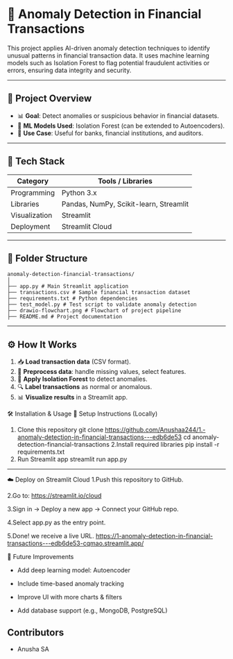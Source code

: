 # 💸 Anomaly Detection in Financial Transactions

This project applies AI-driven anomaly detection techniques to identify unusual patterns in financial transaction data. It uses machine learning models such as Isolation Forest to flag potential fraudulent activities or errors, ensuring data integrity and security.

---

## 🚀 Project Overview

- 📊 **Goal**: Detect anomalies or suspicious behavior in financial datasets.
- 🤖 **ML Models Used**: Isolation Forest (can be extended to Autoencoders).
- 🎯 **Use Case**: Useful for banks, financial institutions, and auditors.

---

## 🧰 Tech Stack

| Category       | Tools / Libraries                             |
|----------------|-----------------------------------------------|
| Programming    | Python 3.x                                    |
| Libraries      | Pandas, NumPy, Scikit-learn, Streamlit        |
| Visualization  | Streamlit                                     |
| Deployment     | Streamlit Cloud                               |

---

## 📁 Folder Structure
```
anomaly-detection-financial-transactions/
│
├── app.py # Main Streamlit application
├── transactions.csv # Sample financial transaction dataset
├── requirements.txt # Python dependencies
├── test_model.py # Test script to validate anomaly detection
├── drawio-flowchart.png # Flowchart of project pipeline
├── README.md # Project documentation
```
---

## ⚙️ How It Works

1. 📥 **Load transaction data** (CSV format).
2. 🧹 **Preprocess data**: handle missing values, select features.
3. 🌲 **Apply Isolation Forest** to detect anomalies.
4. 🔍 **Label transactions** as normal or anomalous.
5. 📊 **Visualize results** in a Streamlit app.

🛠️ Installation & Usage
🔧 Setup Instructions (Locally)
 1. Clone this repository
    git clone https://github.com/Anushaa244/1.-anomaly-detection-in-financial-transactions---edb6de53
    cd anomaly-detection-financial-transactions
2.Install required libraries
   pip install -r requirements.txt
3. Run Streamlit app
   streamlit run app.py

---

☁️ Deploy on Streamlit Cloud
1.Push this repository to GitHub.

2.Go to: https://streamlit.io/cloud

3.Sign in → Deploy a new app → Connect your GitHub repo.

4.Select app.py as the entry point.

5.Done! we receive a live URL.
https://1-anomaly-detection-in-financial-transactions---edb6de53-cqmao.streamlit.app/

📌 Future Improvements
 * Add deep learning model: Autoencoder

 * Include time-based anomaly tracking

 * Improve UI with more charts & filters

 * Add database support (e.g., MongoDB, PostgreSQL)

## Contributors

- Anusha SA  




